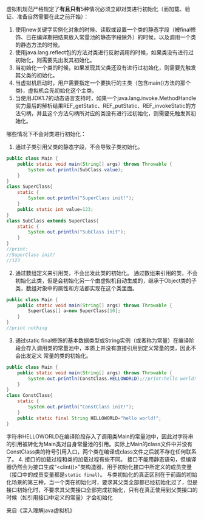 
虚拟机规范严格规定了**有且只有**5种情况必须立即对类进行初始化（而加载、验证、准备自然需要在此之前开始）：
1. 使用new关键字实例化对象的时候、读取或设置一个类的静态字段（被final修饰、已在编译期把结果放入常量池的静态字段除外）的时候，以及调用一个类的静态方法的时候。
2. 使用java.lang.reflect包的方法对类进行反射调用的时候，如果类没有进行过初始化，则需要先出发其初始化。
3. 当初始化一个类的时候，如果发现其父类还没有进行过初始化，则需要先触发其父类的初始化。
4. 当虚拟机启动时，用户需要指定一个要执行的主类（包含main()方法的那个类)，虚拟机会先初始化这个主类。
5. 当使用JDK1.7的动态语言支持时，如果一个java.lang.invoke.MethodHandle实力最后的解析结果REF_getStatic、REF_putStatic、REF_invokeStatic的方法句柄，并且这个方法句柄所对应的类没有进行过初始化，则需要先触发其初始化。

哪些情况下不会对类进行初始化：
1. 通过子类引用父类的静态字段，不会导致子类初始化。
``` java
public class Main {
    public static void main(String[] args) throws Throwable {
        System.out.println(SubClass.value);
    }
}
class SuperClass{
    static {
        System.out.println("SuperClass init!");
    }
    public static int value=123;
}
class SubClass extends SuperClass{
    static {
        System.out.println("SubClass init");
    }
}
//print:
//SuperClass init!
//123
```
2. 通过数组定义来引用类，不会出发此类的初始化。
通过数组来引用的类，不会初始化此类，但是会初始化另一个由虚拟机自动生成的，继承于Object类的子类，数组对象中的属性和方法都实现在这个类里面。
``` java
public class Main {
    public static void main(String[] args) throws Throwable {
        SuperClass[] a=new SuperClass[10];
    }
}
//print nothing
```
3. 通过static final修饰的基本数据类型或String实例（或者称为常量）在编译阶段会存入调用类的常量池中，本质上并没有直接引用到定义常量的类，因此不会出发定义 常量的类的初始化。
``` java
public class Main {
    public static void main(String[] args) throws Throwable {
        System.out.println(ConstClass.HELLOWORLD);//print:hello world!
    }
}
class ConstClass{
    static {
        System.out.println("ConstClass init!");
    }
    public static final String HELLOWORLD="hello world!";
}
```
字符串HELLOWORLD在编译阶段存入了调用类Main的常量池中，因此对字符串的引用被转化为Main类对自身常量池的引用。实际上Main的class文件中并没有ConstClass类的符号引用入口，两个类在编译成class文件之后就不存在任何联系了。
4. 接口的加载过程和类的加载过程有些不同。
	接口不能用静态语句，但编译器仍然会为接口生成“<clint()>”类构造器，用于初始化接口中所定义的成员变量（接口中的成员变量都是`static final`）。
	与类初始化的真正区别在于前面的初始化场景的第三种，当一个类在初始化时，要求其父类全部都已经初始化过了，但是接口初始化时，不要求其父类接口全部完成初始化，只有在真正使用到父类接口的时候（如引用接口中定义的常量）才会初始化
	
来自《深入理解java虚拟机》
